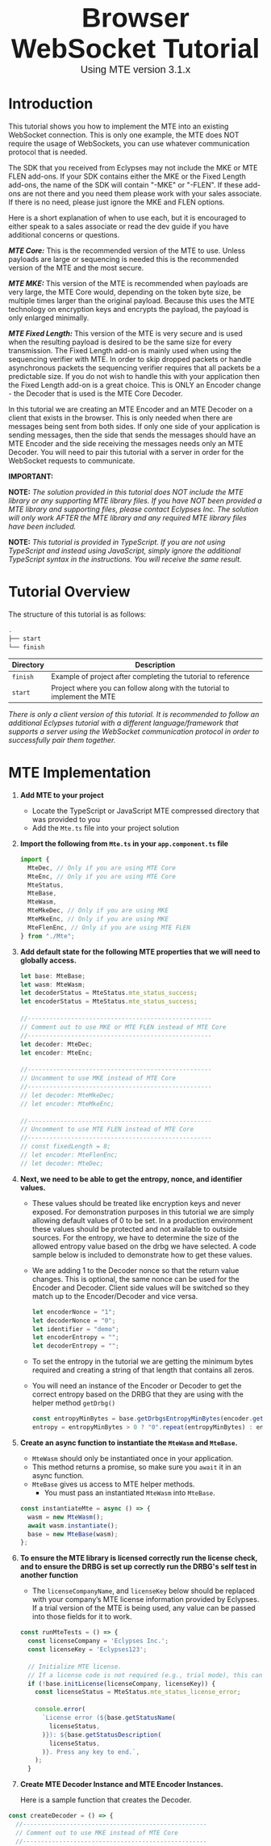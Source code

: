 <p style="font-size: 8pt; margin-bottom: 0; margin: 30

<img src="./Eclypses.png" style="width:50%;margin-right:0;"/>

<div align="center" style="font-size:40pt; font-weight:900; font-family:arial; margin-top:300px;">
Browser WebSocket Tutorial</div>

<div align="center" style="font-size:15pt; font-family:arial; " >
Using MTE version 3.1.x</div>

# Introduction

This tutorial shows you how to implement the MTE into an existing WebSocket connection. This is only one example, the MTE does NOT require the usage of WebSockets, you can use whatever communication protocol that is needed.

The SDK that you received from Eclypses may not include the MKE or MTE FLEN add-ons. If your SDK contains either the MKE or the Fixed Length add-ons, the name of the SDK will contain "-MKE" or "-FLEN". If these add-ons are not there and you need them please work with your sales associate. If there is no need, please just ignore the MKE and FLEN options.

Here is a short explanation of when to use each, but it is encouraged to either speak to a sales associate or read the dev guide if you have additional concerns or questions.

**_MTE Core:_** This is the recommended version of the MTE to use. Unless payloads are large or sequencing is needed this is the recommended version of the MTE and the most secure.

**_MTE MKE:_** This version of the MTE is recommended when payloads are very large, the MTE Core would, depending on the token byte size, be multiple times larger than the original payload. Because this uses the MTE technology on encryption keys and encrypts the payload, the payload is only enlarged minimally.

**_MTE Fixed Length:_** This version of the MTE is very secure and is used when the resulting payload is desired to be the same size for every transmission. The Fixed Length add-on is mainly used when using the sequencing verifier with MTE. In order to skip dropped packets or handle asynchronous packets the sequencing verifier requires that all packets be a predictable size. If you do not wish to handle this with your application then the Fixed Length add-on is a great choice. This is ONLY an Encoder change - the Decoder that is used is the MTE Core Decoder.

In this tutorial we are creating an MTE Encoder and an MTE Decoder on a client that exists in the browser. This is only needed when there are messages being sent from both sides. If only one side of your application is sending messages, then the side that sends the messages should have an MTE Encoder and the side receiving the messages needs only an MTE Decoder. You will need to pair this tutorial with a server in order for the WebSocket requests to communicate.

**IMPORTANT:**

**NOTE:** _The solution provided in this tutorial does NOT include the MTE library or any supporting MTE library files. If you have NOT been provided a MTE library and supporting files, please contact Eclypses Inc. The solution will only work AFTER the MTE library and any required MTE library files have been included._

**NOTE:** _This tutorial is provided in TypeScript. If you are not using TypeScript and instead using JavaScript, simply ignore the additional TypeScript syntax in the instructions. You will receive the same result._

# Tutorial Overview

The structure of this tutorial is as follows:

```bash
.
├── start
└── finish
```

| Directory | Description                                                               |
| --------- | ------------------------------------------------------------------------- |
| `finish`  | Example of project after completing the tutorial to reference             |
| `start`   | Project where you can follow along with the tutorial to implement the MTE |

_There is only a client version of this tutorial. It is recommended to follow an additional Eclypses tutorial with a different language/framework that supports a server using the WebSocket communication protocol in order to successfully pair them together._

# MTE Implementation

1. **Add MTE to your project**

   - Locate the TypeScript or JavaScript MTE compressed directory that was provided to you
   - Add the `Mte.ts` file into your project solution

2. **Import the following from `Mte.ts` in your `app.component.ts` file**

   ```typescript
   import {
     MteDec, // Only if you are using MTE Core
     MteEnc, // Only if you are using MTE Core
     MteStatus,
     MteBase,
     MteWasm,
     MteMkeDec, // Only if you are using MKE
     MteMkeEnc, // Only if you are using MKE
     MteFlenEnc, // Only if you are using MTE FLEN
   } from "./Mte";
   ```

3. **Add default state for the following MTE properties that we will need to globally access.**

   ```typescript
   let base: MteBase;
   let wasm: MteWasm;
   let decoderStatus = MteStatus.mte_status_success;
   let encoderStatus = MteStatus.mte_status_success;

   //---------------------------------------------------
   // Comment out to use MKE or MTE FLEN instead of MTE Core
   //---------------------------------------------------
   let decoder: MteDec;
   let encoder: MteEnc;

   //---------------------------------------------------
   // Uncomment to use MKE instead of MTE Core
   //---------------------------------------------------
   // let decoder: MteMkeDec;
   // let encoder: MteMkeEnc;

   //---------------------------------------------------
   // Uncomment to use MTE FLEN instead of MTE Core
   //---------------------------------------------------
   // const fixedLength = 8;
   // let encoder: MteFlenEnc;
   // let decoder: MteDec;
   ```

4. **Next, we need to be able to get the entropy, nonce, and identifier values.**

   - These values should be treated like encryption keys and never exposed. For demonstration purposes in this tutorial we are simply allowing default values of 0 to be set. In a production environment these values should be protected and not available to outside sources. For the entropy, we have to determine the size of the allowed entropy value based on the drbg we have selected. A code sample below is included to demonstrate how to get these values.

   - We are adding 1 to the Decoder nonce so that the return value changes. This is optional, the same nonce can be used for the Encoder and Decoder. Client side values will be switched so they match up to the Encoder/Decoder and vice versa.

     ```typescript
     let encoderNonce = "1";
     let decoderNonce = "0";
     let identifier = "demo";
     let encoderEntropy = "";
     let decoderEntropy = "";
     ```

   - To set the entropy in the tutorial we are getting the minimum bytes required and creating a string of that length that contains all zeros.

   - You will need an instance of the Encoder or Decoder to get the correct entropy based on the DRBG that they are using with the helper method `getDrbg()`

     ```typescript
     const entropyMinBytes = base.getDrbgsEntropyMinBytes(encoder.getDrbg());
     entropy = entropyMinBytes > 0 ? "0".repeat(entropyMinBytes) : entropy;
     ```

5. **Create an async function to instantiate the `MteWasm` and `MteBase`.**

   - `MteWasm` should only be instantiated once in your application.
   - This method returns a promise, so make sure you `await` it in an async function.
   - `MteBase` gives us access to MTE helper methods.
     - You must pass an instantiated `MteWasm` into `MteBase`.

   ```typescript
   const instantiateMte = async () => {
     wasm = new MteWasm();
     await wasm.instantiate();
     base = new MteBase(wasm);
   };
   ```

6. **To ensure the MTE library is licensed correctly run the license check, and to ensure the DRBG is set up correctly run the DRBG's self test in another function**

   - The `licenseCompanyName`, and `licenseKey` below should be replaced with your company’s MTE license information provided by Eclypses. If a trial version of the MTE is being used, any value can be passed into those fields for it to work.

   ```typescript
   const runMteTests = () => {
     const licenseCompany = 'Eclypses Inc.';
     const licenseKey = 'Eclypses123';

     // Initialize MTE license.
     // If a license code is not required (e.g., trial mode), this can be skipped.
     if (!base.initLicense(licenseCompany, licenseKey)) {
       const licenseStatus = MteStatus.mte_status_license_error;

       console.error(
         `License error (${base.getStatusName(
           licenseStatus,
         )}): ${base.getStatusDescription(
           licenseStatus,
         )}. Press any key to end.`,
       );
     }
   ```

7. **Create MTE Decoder Instance and MTE Encoder Instances.**

   Here is a sample function that creates the Decoder.

```typescript
const createDecoder = () => {
  //---------------------------------------------------
  // Comment out to use MKE instead of MTE Core
  //---------------------------------------------------
  decoder = MteDec.fromdefault(wasm);

  //---------------------------------------------------
  // Uncomment to use MKE instead of MTE Core
  //---------------------------------------------------
  // decoder = MteMkeDec.fromdefault(wasm);

  // Check how long entropy we need and set default
  const entropyMinBytes = base.getDrbgsEntropyMinBytes(decoder.getDrbg());
  decoderEntropy =
    entropyMinBytes > 0 ? "0".repeat(entropyMinBytes) : decoderEntropy;

  decoder.setEntropyStr(decoderEntropy);
  decoder.setNonce(decoderNonce);
  decoderStatus = decoder.instantiate(identifier);

  if (base.statusIsError(decoderStatus)) {
    console.error(
      `Failed to initialize the MTE Decoder engine.  Status: ${base.getStatusName(
        decoderStatus
      )} / ${base.getStatusDescription(decoderStatus)}`
    );
  }
};
```

- (For further info on Decoder constructor – Check out the Developers Guide)\*

Here is a sample function that creates the MTE Encoder.

```typescript
const createEncoder = () => {
  //---------------------------------------------------
  // Comment out to use MKE or MTE FLEN instead of MTE Core
  //---------------------------------------------------
  encoder = MteEnc.fromdefault(wasm);

  //---------------------------------------------------
  // Uncomment to use MKE instead of MTE Core
  //---------------------------------------------------
  // encoder = MteMkeEnc.fromdefault(wasm);

  //---------------------------------------------------
  // Uncomment to use MTE FLEN instead of MTE Core
  //---------------------------------------------------
  // encoder = MteFlenEnc.fromdefault(wasm, fixedLength);

  // Check how long entropy we need and set default
  const entropyMinBytes = base.getDrbgsEntropyMinBytes(encoder.getDrbg());
  encoderEntropy =
    entropyMinBytes > 0 ? "0".repeat(entropyMinBytes) : encoderEntropy;

  encoder.setEntropyStr(encoderEntropy);
  encoder.setNonce(encoderNonce);
  encoderStatus = encoder.instantiate(identifier);

  if (base.statusIsError(encoderStatus)) {
    console.error(
      `Failed to initialize the MTE Encoder engine.  Status: ${base.getStatusName(
        encoderStatus
      )} / ${base.getStatusDescription(encoderStatus)}`
    );
  }
};
```

- (For further info on Encode constructor – Check out the Developers Guide)\*

8. **Next, we need to add the MTE calls to encode and decode the messages that we are sending and receiving inside of the `onSubmit()` method.**

- Ensure the Encoder is called to encode the outgoing text, then the Decoder is called to decode the incoming response.

- Please check out the Developers Guide for further information on the various encoding and decoding methods.

  Here is a sample of how to do this for the Encoder

  ```typescript
  let encodedMessage: Uint8Array | null;
  ```

({ status: encoderStatus, arr: encodedMessage } = encoder.encodeStr(
message.value,
));

if (base.statusIsError(encoderStatus)) {
console.error(
`Error encoding: Status: ${base.getStatusName( encoderStatus, )} / ${base.getStatusDescription(encoderStatus)}`,
);
}

````



Here is a sample of how to do this for the Decoder

```typescript
({
status: decoderStatus,
str: decodedMessage.value as string | null,
} = decoder.decodeStr(byteArray));

if (base.statusIsError(decoderStatus)) {
console.error(
 `Error decoding: Status: ${base.getStatusName(
   decoderStatus,
 )} / ${base.getStatusDescription(decoderStatus)}`,
);
}
````

9. **Lastly, we need to invoke our functions in the correct order.**

   - First, we `await` and instantiate the MTE on initial render (_Hint: wrap everything in a self invoking async function_ )

   - Second, we run the MTE tests

   - Third, we create the Encoder and the Decoder

     ```typescript
     await instantiateMte();
     runMteTests();
     createEncoder();
     createDecoder();
     onSubmit();
     ```

**_The Client side of the MTE WebSocket Browser Tutorial should now be ready for use on your device._**

<div style="page-break-after: always; break-after: page;"></div>

# Contact Eclypses

<img src="Eclypses.png" style="width:8in;"/>

<p align="center" style="font-weight: bold; font-size: 22pt;">For more information, please contact:</p>
<p align="center" style="font-weight: bold; font-size: 22pt;"><a href="mailto:info@eclypses.com">info@eclypses.com</a></p>
<p align="center" style="font-weight: bold; font-size: 22pt;"><a href="https://www.eclypses.com">www.eclypses.com</a></p>
<p align="center" style="font-weight: bold; font-size: 22pt;">+1.719.323.6680</p>

<p style="font-size: 8pt; margin-bottom: 0; margin: 300px 24px 30px 24px; " >
<b>All trademarks of Eclypses Inc.</b> may not be used without Eclypses Inc.'s prior written consent. No license for any use thereof has been granted without express written consent. Any unauthorized use thereof may violate copyright laws, trademark laws, privacy and publicity laws and communications regulations and statutes. The names, images and likeness of the Eclypses logo, along with all representations thereof, are valuable intellectual property assets of Eclypses, Inc. Accordingly, no party or parties, without the prior written consent of Eclypses, Inc., (which may be withheld in Eclypses' sole discretion), use or permit the use of any of the Eclypses trademarked names or logos of Eclypses, Inc. for any purpose other than as part of the address for the Premises, or use or permit the use of, for any purpose whatsoever, any image or rendering of, or any design based on, the exterior appearance or profile of the Eclypses trademarks and or logo(s).
</p>
